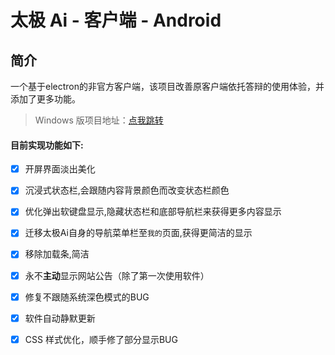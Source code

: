 # 太极 Ai - 客户端 - Android

## 简介

一个基于electron的非官方客户端，该项目改善原客户端依托答辩的使用体验，并添加了更多功能。

> Windows 版项目地址：[点我跳转](https://github.com/NiButCrazy/TaiJi-Ai-client/tree/main)

#### 目前实现功能如下:

- [x] 开屏界面淡出美化
- [x] 沉浸式状态栏,会跟随内容背景颜色而改变状态栏颜色
- [x] 优化弹出软键盘显示,隐藏状态栏和底部导航栏来获得更多内容显示
- [x] 迁移太极Ai自身的导航菜单栏至`我的`页面,获得更简洁的显示
- [x] 移除加载条,简洁
- [x] 永不**主动**显示网站公告（除了第一次使用软件）
- [x] 修复不跟随系统深色模式的BUG
- [x] 软件自动静默更新
- [x] CSS 样式优化，顺手修了部分显示BUG

